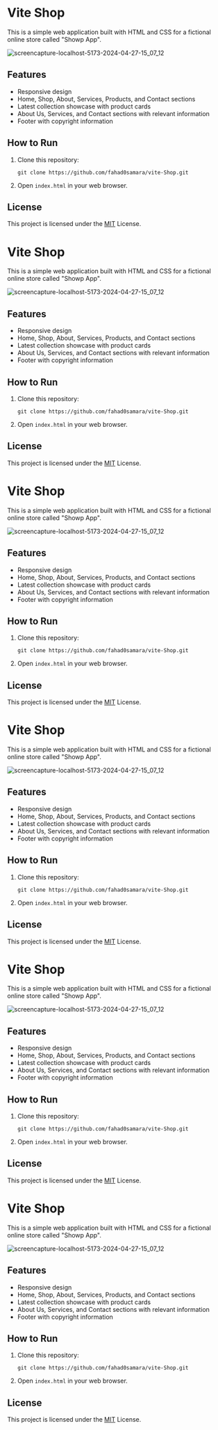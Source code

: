 


# Vite Shop

This is a simple web application built with HTML and CSS for a fictional online store called "Showp App". 

![screencapture-localhost-5173-2024-04-27-15_07_12](https://github.com/fahad0samara/vite-Shop/assets/90055525/1e068d11-b0bf-4340-86fc-c71b3c79c9ab)


## Features 


- Responsive design
- Home, Shop, About, Services, Products, and Contact sections
- Latest collection showcase with product cards
- About Us, Services, and Contact sections with relevant information
- Footer with copyright information



## How to Run

1. Clone this repository:
   ```
   git clone https://github.com/fahad0samara/vite-Shop.git
   ```
2. Open `index.html` in your web browser.

## License

This project is licensed under the [MIT](https://github.com/fahad0samara/vite-Shop/blob/main/LICENSE) License.







# Vite Shop

This is a simple web application built with HTML and CSS for a fictional online store called "Showp App". 

![screencapture-localhost-5173-2024-04-27-15_07_12](https://github.com/fahad0samara/vite-Shop/assets/90055525/1e068d11-b0bf-4340-86fc-c71b3c79c9ab)


## Features 


- Responsive design
- Home, Shop, About, Services, Products, and Contact sections
- Latest collection showcase with product cards
- About Us, Services, and Contact sections with relevant information
- Footer with copyright information



## How to Run

1. Clone this repository:
   ```
   git clone https://github.com/fahad0samara/vite-Shop.git
   ```
2. Open `index.html` in your web browser.

## License

This project is licensed under the [MIT](https://github.com/fahad0samara/vite-Shop/blob/main/LICENSE) License.







# Vite Shop

This is a simple web application built with HTML and CSS for a fictional online store called "Showp App". 

![screencapture-localhost-5173-2024-04-27-15_07_12](https://github.com/fahad0samara/vite-Shop/assets/90055525/1e068d11-b0bf-4340-86fc-c71b3c79c9ab)


## Features 


- Responsive design
- Home, Shop, About, Services, Products, and Contact sections
- Latest collection showcase with product cards
- About Us, Services, and Contact sections with relevant information
- Footer with copyright information



## How to Run

1. Clone this repository:
   ```
   git clone https://github.com/fahad0samara/vite-Shop.git
   ```
2. Open `index.html` in your web browser.

## License

This project is licensed under the [MIT](https://github.com/fahad0samara/vite-Shop/blob/main/LICENSE) License.







# Vite Shop

This is a simple web application built with HTML and CSS for a fictional online store called "Showp App". 

![screencapture-localhost-5173-2024-04-27-15_07_12](https://github.com/fahad0samara/vite-Shop/assets/90055525/1e068d11-b0bf-4340-86fc-c71b3c79c9ab)


## Features 


- Responsive design
- Home, Shop, About, Services, Products, and Contact sections
- Latest collection showcase with product cards
- About Us, Services, and Contact sections with relevant information
- Footer with copyright information



## How to Run

1. Clone this repository:
   ```
   git clone https://github.com/fahad0samara/vite-Shop.git
   ```
2. Open `index.html` in your web browser.

## License

This project is licensed under the [MIT](https://github.com/fahad0samara/vite-Shop/blob/main/LICENSE) License.







# Vite Shop

This is a simple web application built with HTML and CSS for a fictional online store called "Showp App". 

![screencapture-localhost-5173-2024-04-27-15_07_12](https://github.com/fahad0samara/vite-Shop/assets/90055525/1e068d11-b0bf-4340-86fc-c71b3c79c9ab)


## Features 


- Responsive design
- Home, Shop, About, Services, Products, and Contact sections
- Latest collection showcase with product cards
- About Us, Services, and Contact sections with relevant information
- Footer with copyright information



## How to Run

1. Clone this repository:
   ```
   git clone https://github.com/fahad0samara/vite-Shop.git
   ```
2. Open `index.html` in your web browser.

## License

This project is licensed under the [MIT](https://github.com/fahad0samara/vite-Shop/blob/main/LICENSE) License.







# Vite Shop

This is a simple web application built with HTML and CSS for a fictional online store called "Showp App". 

![screencapture-localhost-5173-2024-04-27-15_07_12](https://github.com/fahad0samara/vite-Shop/assets/90055525/1e068d11-b0bf-4340-86fc-c71b3c79c9ab)


## Features 


- Responsive design
- Home, Shop, About, Services, Products, and Contact sections
- Latest collection showcase with product cards
- About Us, Services, and Contact sections with relevant information
- Footer with copyright information



## How to Run

1. Clone this repository:
   ```
   git clone https://github.com/fahad0samara/vite-Shop.git
   ```
2. Open `index.html` in your web browser.

## License

This project is licensed under the [MIT](https://github.com/fahad0samara/vite-Shop/blob/main/LICENSE) License.





